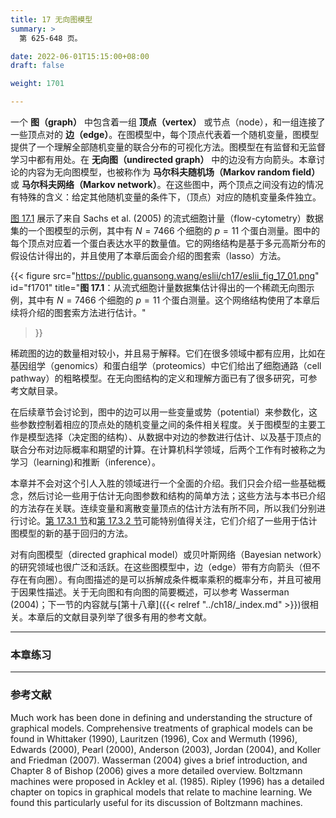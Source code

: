 ```yaml
---
title: 17 无向图模型
summary: >
  第 625-648 页。

date: 2022-06-01T15:15:00+08:00
draft: false

weight: 1701

---
```


一个 **图（graph）** 中包含着一组 **顶点（vertex）** 或节点（node），和一组连接了一些顶点对的 **边（edge）**。在图模型中，每个顶点代表着一个随机变量，图模型提供了一个理解全部随机变量的联合分布的可视化方法。图模型在有监督和无监督学习中都有用处。在 **无向图（undirected graph）** 中的边没有方向箭头。本章讨论的内容为无向图模型，也被称作为 **马尔科夫随机场（Markov random field）** 或 **马尔科夫网络（Markov network）**。在这些图中，两个顶点之间没有边的情况有特殊的含义：给定其他随机变量的条件下，（顶点）对应的随机变量条件独立。

[图 17.1](#figure-f1701) 展示了来自 Sachs et al. (2005) 的流式细胞计量（flow-cytometry）数据集的一个图模型的示例，其中有 $N=7466$ 个细胞的 $p=11$ 个蛋白测量。图中的每个顶点对应着一个蛋白表达水平的数量值。它的网络结构是基于多元高斯分布的假设估计得出的，并且使用了本章后面会介绍的图套索（lasso）方法。

{{< figure
  src="https://public.guansong.wang/eslii/ch17/eslii_fig_17_01.png"
  id="f1701"
  title="**图 17.1**：从流式细胞计量数据集估计得出的一个稀疏无向图示例，其中有 $N=7466$ 个细胞的 $p=11$ 个蛋白测量。这个网络结构使用了本章后续将介绍的图套索方法进行估计。"
>}}

稀疏图的边的数量相对较小，并且易于解释。它们在很多领域中都有应用，比如在基因组学（genomics）和蛋白组学（proteomics）中它们给出了细胞通路（cell pathway）的粗略模型。在无向图结构的定义和理解方面已有了很多研究，可参考文献目录。

在后续章节会讨论到，图中的边可以用一些变量或势（potential）来参数化，这些参数控制着相应的顶点处的随机变量之间的条件相关程度。关于图模型的主要工作是模型选择（决定图的结构）、从数据中对边的参数进行估计、以及基于顶点的联合分布对边际概率和期望的计算。在计算机科学领域，后两个工作有时被称之为学习（learning)和推断（inference）。

本章并不会对这个引人入胜的领域进行一个全面的介绍。我们只会介绍一些基础概念，然后讨论一些用于估计无向图参数和结构的简单方法；这些方法与本书已介绍的方法存在关联。连续变量和离散变量顶点的估计方法有所不同，所以我们分别进行讨论。[第 17.3.1 节]()和[第 17.3.2 节]()可能特别值得关注，它们介绍了一些用于估计图模型的新的基于回归的方法。

对有向图模型（directed graphical model）或贝叶斯网络（Bayesian network）的研究领域也很广泛和活跃。在这些图模型中，边（edge）带有方向箭头（但不存在有向圈）。有向图描述的是可以拆解成条件概率乘积的概率分布，并且可被用于因果性描述。关于无向图和有向图的简要概述，可以参考 Wasserman (2004)；下一节的内容就与[第十八章]({{< relref "../ch18/_index.md" >}})很相关。本章后的文献目录列举了很多有用的参考文献。

----------
### 本章练习

----------
### 参考文献

Much work has been done in defining and understanding the structure of
graphical models. Comprehensive treatments of graphical models can be
found in Whittaker (1990), Lauritzen (1996), Cox and Wermuth (1996),
Edwards (2000), Pearl (2000), Anderson (2003), Jordan (2004), and Koller
and Friedman (2007). Wasserman (2004) gives a brief introduction, and
Chapter 8 of Bishop (2006) gives a more detailed overview. Boltzmann
machines were proposed in Ackley et al. (1985). Ripley (1996) has a detailed
chapter on topics in graphical models that relate to machine learning. We
found this particularly useful for its discussion of Boltzmann machines.